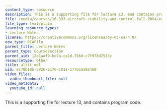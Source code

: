 ```yaml
---
content_type: resource
description: This is a supporting file for lecture 13, and contains program code.
file: /media/courses/16-333-aircraft-stability-and-control-fall-2004/ec70b18b58265170101117765a5924b0_altit.mdl
file_type: text/plain
learning_resource_types:
- Lecture Notes
license: https://creativecommons.org/licenses/by-nc-sa/4.0/
ocw_type: OCWFile
parent_title: Lecture Notes
parent_type: CourseSection
parent_uid: 12a1aaf9-be7a-ca1d-756d-c7f978d7513c
resourcetype: Other
title: altit.mdl
uid: ec70b18b-5826-5170-1011-17765a5924b0
video_files:
  video_thumbnail_file: null
video_metadata:
  youtube_id: null
---
```

This is a supporting file for lecture 13, and contains program code.
